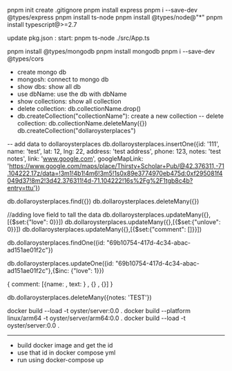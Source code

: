 pnpm init
create .gitignore
pnpm install express
pnpm i --save-dev @types/express
pnpm install ts-node
pnpm install @types/node@"\*"
pnpm install typescript@>=2.7

update pkg.json : start: pnpm ts-node ./src/App.ts

pnpm install @types/mongodb
pnpm install mongodb
pnpm i --save-dev @types/cors

- create mongo db
- mongosh: connect to mongo db
- show dbs: show all db
- use dbName: use the db with dbName
- show collections: show all collection
- delete collection: db.collectionName.drop()
- db.createCollection("collectionName"): create a new collection
  -- delete collection: db.collectionName.deleteMany({})
  db.createCollection("dollaroysterplaces")

-- add data to dollaroysterplaces
db.dollaroysterplaces.insertOne({id: '111', name: 'test', lat: 12, lng: 22, address: 'test address', phone: 123, notes: 'test notes', link: 'www.google.com', googleMapLink: 'https://www.google.com/maps/place/Thirsty+Scholar+Pub/@42.376311,-71.104222,17z/data=!3m1!4b1!4m6!3m5!1s0x89e3774970eb475d:0xf295081f4049d37!8m2!3d42.376311!4d-71.104222!16s%2Fg%2F1tgb8c4b?entry=ttu'})

db.dollaroysterplaces.find({})
db.dollaroysterplaces.deleteMany({})

//adding love field to tall the data
db.dollaroysterplaces.updateMany({},[{$set:{"love": 0}}])
db.dollaroysterplaces.updateMany({},[{$set:{"unlove": 0}}])
db.dollaroysterplaces.updateMany({},[{$set:{"comment": []}}])

db.dollaroysterplaces.findOne({id: "69b10754-417d-4c34-abac-ad151ae01f2c"})

db.dollaroysterplaces.updateOne({id: "69b10754-417d-4c34-abac-ad151ae01f2c"},{$inc: {"love": 1}})

{
comment: [{name: , text: } , {} , {}]
}

db.dollaroysterplaces.deleteMany({notes: 'TEST'})

docker build --load -t oyster/server:0.0 .
docker build --platform linux/arm64 -t oyster/server/arm64:0.0 .
docker build --load -t oyster/server:0.0 .

---

- build docker image and get the id
- use that id in docker compose yml
- run using docker-compose up
